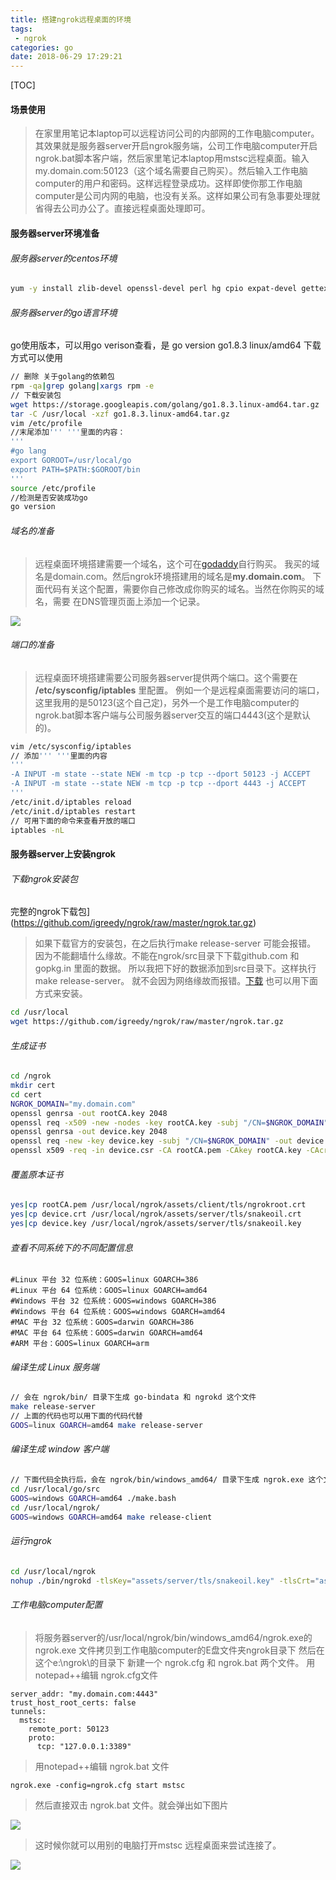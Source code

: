 ```yaml
---
title: 搭建ngrok远程桌面的环境
tags: 
 - ngrok
categories: go
date: 2018-06-29 17:29:21
---
```

[TOC]
#### 场景使用
>在家里用笔记本laptop可以远程访问公司的内部网的工作电脑computer。其效果就是服务器server开启ngrok服务端，公司工作电脑computer开启ngrok.bat脚本客户端，然后家里笔记本laptop用mstsc远程桌面。输入my.domain.com:50123（这个域名需要自己购买）。然后输入工作电脑computer的用户和密码。这样远程登录成功。这样即使你那工作电脑computer是公司内网的电脑，也没有关系。这样如果公司有急事要处理就省得去公司办公了。直接远程桌面处理即可。
#### 服务器server环境准备
###### 服务器server的centos环境
```bash
yum -y install zlib-devel openssl-devel perl hg cpio expat-devel gettext-devel curl curl-devel perl-ExtUtils-MakeMaker hg wget gcc gcc-c++ git
```
###### 服务器server的go语言环境
go使用版本，可以用go verison查看，是 go version go1.8.3 linux/amd64
下载方式可以使用
```bash
// 删除 关于golang的依赖包
rpm -qa|grep golang|xargs rpm -e
// 下载安装包
wget https://storage.googleapis.com/golang/go1.8.3.linux-amd64.tar.gz
tar -C /usr/local -xzf go1.8.3.linux-amd64.tar.gz
vim /etc/profile
//末尾添加''' '''里面的内容：
'''
#go lang
export GOROOT=/usr/local/go
export PATH=$PATH:$GOROOT/bin
'''
source /etc/profile
//检测是否安装成功go
go version
```
###### 域名的准备
>远程桌面环境搭建需要一个域名，这个可在[godaddy](www.godaddy.coom)自行购买。
我买的域名是domain.com。然后ngrok环境搭建用的域名是**my.domain.com**。
下面代码有关这个配置，需要你自己修改成你购买的域名。当然在你购买的域名，需要
在DNS管理页面上添加一个记录。

![](https://raw.githubusercontent.com/igreedy/igreedy.github.io/master/images/go/1.png)



###### 端口的准备
>远程桌面环境搭建需要公司服务器server提供两个端口。这个需要在 **/etc/sysconfig/iptables** 里配置。
例如一个是远程桌面需要访问的端口，这里我用的是50123(这个自己定)，另外一个是工作电脑computer的
ngrok.bat脚本客户端与公司服务器server交互的端口4443(这个是默认的)。

```bash
vim /etc/sysconfig/iptables
// 添加''' '''里面的内容
'''
-A INPUT -m state --state NEW -m tcp -p tcp --dport 50123 -j ACCEPT
-A INPUT -m state --state NEW -m tcp -p tcp --dport 4443 -j ACCEPT
'''
/etc/init.d/iptables reload
/etc/init.d/iptables restart
// 可用下面的命令来查看开放的端口
iptables -nL
```

#### 服务器server上安装ngrok
###### 下载ngrok安装包
完整的ngrok下载包](https://github.com/igreedy/ngrok/raw/master/ngrok.tar.gz)

>如果下载官方的安装包，在之后执行make release-server 可能会报错。
因为不能翻墙什么缘故。不能在ngrok/src目录下下载github.com 和gopkg.in 里面的数据。
所以我把下好的数据添加到src目录下。这样执行 make release-server。
就不会因为网络缘故而报错。[下载](https://github.com/igreedy/ngrok/raw/master/ngrok.tar.gz)
也可以用下面方式来安装。

```bash
cd /usr/local
wget https://github.com/igreedy/ngrok/raw/master/ngrok.tar.gz
```
###### 生成证书
```bash
cd /ngrok
mkdir cert
cd cert
NGROK_DOMAIN="my.domain.com"
openssl genrsa -out rootCA.key 2048
openssl req -x509 -new -nodes -key rootCA.key -subj "/CN=$NGROK_DOMAIN" -days 5000 -out rootCA.pem
openssl genrsa -out device.key 2048
openssl req -new -key device.key -subj "/CN=$NGROK_DOMAIN" -out device.csr
openssl x509 -req -in device.csr -CA rootCA.pem -CAkey rootCA.key -CAcreateserial -out device.crt -days 5000
```
###### 覆盖原本证书
```bash
yes|cp rootCA.pem /usr/local/ngrok/assets/client/tls/ngrokroot.crt
yes|cp device.crt /usr/local/ngrok/assets/server/tls/snakeoil.crt
yes|cp device.key /usr/local/ngrok/assets/server/tls/snakeoil.key
```
###### 查看不同系统下的不同配置信息
```
#Linux 平台 32 位系统：GOOS=linux GOARCH=386
#Linux 平台 64 位系统：GOOS=linux GOARCH=amd64
#Windows 平台 32 位系统：GOOS=windows GOARCH=386
#Windows 平台 64 位系统：GOOS=windows GOARCH=amd64
#MAC 平台 32 位系统：GOOS=darwin GOARCH=386
#MAC 平台 64 位系统：GOOS=darwin GOARCH=amd64
#ARM 平台：GOOS=linux GOARCH=arm
```
###### 编译生成 Linux 服务端 
```bash
// 会在 ngrok/bin/ 目录下生成 go-bindata 和 ngrokd 这个文件
make release-server
// 上面的代码也可以用下面的代码代替
GOOS=linux GOARCH=amd64 make release-server
```

###### 编译生成 window 客户端 
```bash
// 下面代码全执行后，会在 ngrok/bin/windows_amd64/ 目录下生成 ngrok.exe 这个文件
cd /usr/local/go/src
GOOS=windows GOARCH=amd64 ./make.bash
cd /usr/local/ngrok/
GOOS=windows GOARCH=amd64 make release-client
```

###### 运行ngrok
```bash
cd /usr/local/ngrok
nohup ./bin/ngrokd -tlsKey="assets/server/tls/snakeoil.key" -tlsCrt="assets/server/tls/snakeoil.crt" -domain="my.domain.com"  -httpAddr=":7788" &
```
###### 工作电脑computer配置
>将服务器server的/usr/local/ngrok/bin/windows_amd64/ngrok.exe的 ngrok.exe 文件拷贝到工作电脑computer的E盘文件夹ngrok目录下
然后在这个e:\ngrok\的目录下 新建一个 ngrok.cfg 和 ngrok.bat 两个文件。
用notepad++编辑 ngrok.cfg文件
```
server_addr: "my.domain.com:4443"
trust_host_root_certs: false
tunnels:
  mstsc:
    remote_port: 50123
    proto:
      tcp: "127.0.0.1:3389"
```
> 用notepad++编辑 ngrok.bat 文件

```
ngrok.exe -config=ngrok.cfg start mstsc
```
>然后直接双击  ngrok.bat 文件。就会弹出如下图片

![](https://raw.githubusercontent.com/igreedy/igreedy.github.io/master/images/go/2.png)


>这时候你就可以用别的电脑打开mstsc 远程桌面来尝试连接了。

![](https://raw.githubusercontent.com/igreedy/igreedy.github.io/master/images/go/3.png)

